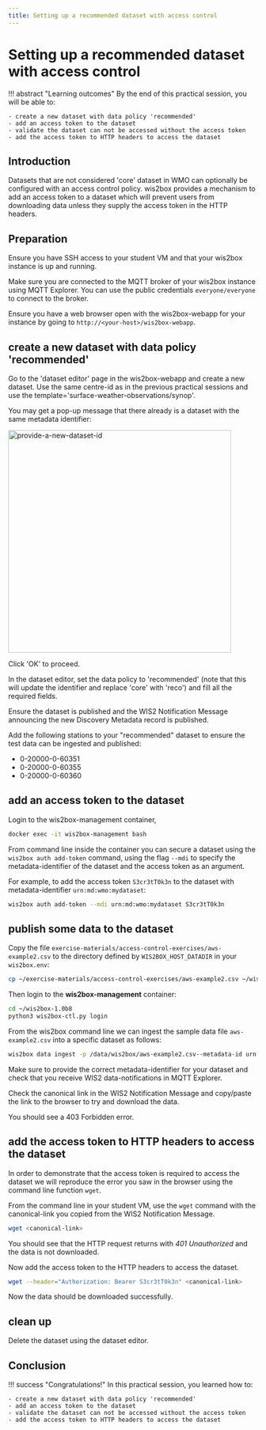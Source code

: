 ```yaml
---
title: Setting up a recommended dataset with access control
---
```


# Setting up a recommended dataset with access control

!!! abstract "Learning outcomes"
    By the end of this practical session, you will be able to:

    - create a new dataset with data policy 'recommended'
    - add an access token to the dataset
    - validate the dataset can not be accessed without the access token
    - add the access token to HTTP headers to access the dataset

## Introduction

Datasets that are not considered 'core' dataset in WMO can optionally be configured with an access control policy. wis2box provides a mechanism to add an access token to a dataset which will prevent users from downloading data unless they supply the access token in the HTTP headers.

## Preparation

Ensure you have SSH access to your student VM and that your wis2box instance is up and running.

Make sure you are connected to the MQTT broker of your wis2box instance using MQTT Explorer. You can use the public credentials `everyone/everyone` to connect to the broker.

Ensure you have a web browser open with the wis2box-webapp for your instance by going to `http://<your-host>/wis2box-webapp`.

## create a new dataset with data policy 'recommended'

Go to the 'dataset editor' page in the wis2box-webapp and create a new dataset. Use the same centre-id as in the previous practical sessions and use the template='surface-weather-observations/synop'. 

You may get a pop-up message that there already is a dataset with the same metadata identifier:

<img alt="provide-a-new-dataset-id" src="../../assets/img/popup-existing-dataset-id.png" width="450">

Click 'OK' to proceed.

In the dataset editor, set the data policy to 'recommended' (note that this will update the identifier and replace 'core' with 'reco') and fill all the required fields.

Ensure the dataset is published and the WIS2 Notification Message announcing the new Discovery Metadata record is published.

Add the following stations to your "recommended" dataset to ensure the test data can be ingested and published:

- 0-20000-0-60351
- 0-20000-0-60355
- 0-20000-0-60360

## add an access token to the dataset

Login to the wis2box-management container,

```bash
docker exec -it wis2box-management bash
```

From command line inside the container you can secure a dataset using the `wis2box auth add-token` command, using the flag `--mdi` to specify the metadata-identifier of the dataset and the access token as an argument.

For example, to add the access token `S3cr3tT0k3n` to the dataset with metadata-identifier `urn:md:wmo:mydataset`:	

```bash
wis2box auth add-token --mdi urn:md:wmo:mydataset S3cr3tT0k3n
```

## publish some data to the dataset

Copy the file `exercise-materials/access-control-exercises/aws-example2.csv` to the directory defined by `WIS2BOX_HOST_DATADIR` in your `wis2box.env`:

```bash
cp ~/exercise-materials/access-control-exercises/aws-example2.csv ~/wis2box-data
```

Then login to the **wis2box-management** container:

```bash
cd ~/wis2box-1.0b8
python3 wis2box-ctl.py login
```

From the wis2box command line we can ingest the sample data file `aws-example2.csv` into a specific dataset as follows:

```bash
wis2box data ingest -p /data/wis2box/aws-example2.csv--metadata-id urn:md:wmo:mydataset
```

Make sure to provide the correct metadata-identifier for your dataset and check that you receive WIS2 data-notifications in MQTT Explorer.

Check the canonical link in the WIS2 Notification Message and copy/paste the link to the browser to try and download the data.

You should see a 403 Forbidden error.

## add the access token to HTTP headers to access the dataset

In order to demonstrate that the access token is required to access the dataset we will reproduce the error you saw in the browser using the command line function `wget`.

From the command line in your student VM, use the `wget` command with the canonical-link you copied from the WIS2 Notification Message.

```bash
wget <canonical-link>
```

You should see that the HTTP request returns with *401 Unauthorized* and the data is not downloaded.

Now add the access token to the HTTP headers to access the dataset.

```bash
wget --header="Authorization: Bearer S3cr3tT0k3n" <canonical-link>
```

Now the data should be downloaded successfully.

## clean up

Delete the dataset using the dataset editor.

## Conclusion

!!! success "Congratulations!"
    In this practical session, you learned how to:

    - create a new dataset with data policy 'recommended'
    - add an access token to the dataset
    - validate the dataset can not be accessed without the access token
    - add the access token to HTTP headers to access the dataset

